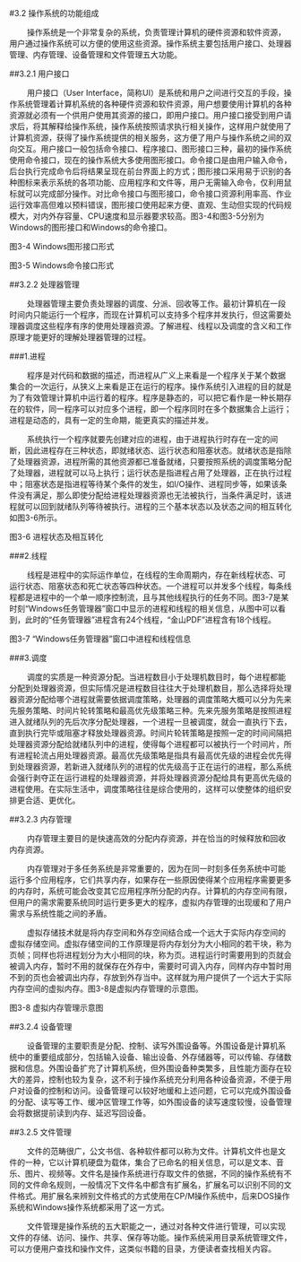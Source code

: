 #3.2 操作系统的功能组成

&nbsp;&nbsp;&nbsp;&nbsp;&nbsp;&nbsp;&nbsp;&nbsp;操作系统是一个非常复杂的系统，负责管理计算机的硬件资源和软件资源，用户通过操作系统可以方便的使用这些资源。操作系统主要包括用户接口、处理器管理、内存管理、设备管理和文件管理五大功能。

##3.2.1 用户接口

&nbsp;&nbsp;&nbsp;&nbsp;&nbsp;&nbsp;&nbsp;&nbsp;用户接口（User Interface，简称UI）是系统和用户之间进行交互的手段，操作系统管理着计算机系统的各种硬件资源和软件资源，用户想要使用计算机的各种资源就必须有一个供用户使用其资源的接口，即用户接口。用户接口接受到用户请求后，将其解释给操作系统，操作系统按照请求执行相关操作，这样用户就使用了计算机资源，获得了操作系统提供的相关服务，这方便了用户与操作系统之间的双向交互。用户接口一般包括命令接口、程序接口、图形接口三种，最初的操作系统使用命令接口，现在的操作系统大多使用图形接口。命令接口是由用户输入命令，后台执行完成命令后将结果呈现在前台界面上的方式；图形接口采用易于识别的各种图标来表示系统的各项功能、应用程序和文件等，用户无需输入命令，仅利用鼠标就可以完成部分操作。对比命令接口与图形接口，命令接口资源利用率高、作业运行效率高但难以预料错误，图形接口使用起来方便、直观、生动但实现的代码规模大，对内外存容量、CPU速度和显示器要求较高。图3-4和图3-5分别为Windows的图形接口和Windows的命令接口。
 
图3-4 Windows图形接口形式
 
图3-5 Windows命令接口形式

##3.2.2 处理器管理

&nbsp;&nbsp;&nbsp;&nbsp;&nbsp;&nbsp;&nbsp;&nbsp;处理器管理主要负责处理器的调度、分派、回收等工作。最初计算机在一段时间内只能运行一个程序，而现在计算机可以支持多个程序并发执行，但这需要处理器调度这些程序有序的使用处理器资源。了解进程、线程以及调度的含义和工作原理才能更好的理解处理器管理的过程。

###1.进程

&nbsp;&nbsp;&nbsp;&nbsp;&nbsp;&nbsp;&nbsp;&nbsp;程序是对代码和数据的描述，而进程从广义上来看是一个程序关于某个数据集合的一次运行，从狭义上来看是正在运行的程序。操作系统引入进程的目的就是为了有效管理计算机中运行着的程序。程序是静态的，可以把它看作是一种长期存在的软件，同一程序可以对应多个进程，即一个程序同时在多个数据集合上运行；进程是动态的，具有一定的生命期，能更真实的描述并发。

&nbsp;&nbsp;&nbsp;&nbsp;&nbsp;&nbsp;&nbsp;&nbsp;系统执行一个程序就要先创建对应的进程，由于进程执行时存在一定的间断，因此进程存在三种状态，即就绪状态、运行状态和阻塞状态。就绪状态是指除了处理器资源，进程所需的其他资源都已准备就绪，只要按照系统的调度策略分配了处理器，进程就可以马上执行；运行状态是指进程占用了处理器，正在执行过程中；阻塞状态是指进程等待某个条件的发生，如I/O操作、进程同步等，如果该条件没有满足，那么即使分配给进程处理器资源也无法被执行，当条件满足时，该进程就可以回到就绪队列等待被执行。进程的三个基本状态以及状态之间的相互转化如图3-6所示。
 
图3-6 进程状态及相互转化

###2.线程

&nbsp;&nbsp;&nbsp;&nbsp;&nbsp;&nbsp;&nbsp;&nbsp;线程是进程中的实际运作单位，在线程的生命周期内，存在新线程状态、可运行状态、阻塞状态和死亡状态等四种状态。一个进程可以并发多个线程，每条线程都是进程中的一个单一顺序控制流，且与其他线程执行的任务不同。图3-7是某时刻“Windows任务管理器”窗口中显示的进程和线程的相关信息，从图中可以看到，此时的“任务管理器”进程含有24个线程，“金山PDF”进程含有18个线程。
 
图3-7 “Windows任务管理器”窗口中进程和线程信息

###3.调度

&nbsp;&nbsp;&nbsp;&nbsp;&nbsp;&nbsp;&nbsp;&nbsp;调度的实质是一种资源分配。当进程数目小于处理机数目时，每个进程都能分配到处理器资源，但实际情况是进程数目往往大于处理机数目，那么选择将处理器资源分配给哪个进程就需要依据调度策略，处理器的调度策略大概可以分为先来先服务策略、时间片轮转策略和最高优先级策略三种。先来先服务策略是按照进程进入就绪队列的先后次序分配处理器，一个进程一旦被调度，就会一直执行下去，直到执行完毕或阻塞才释放处理器资源。时间片轮转策略是按照一定的时间间隔把处理器资源分配给就绪队列中的进程，使得每个进程都可以被执行一个时间片，所有进程轮流占用处理器资源。最高优先级策略是指具有最高优先级的进程会优先得到处理器资源，若新进入就绪队列的进程的优先级高于正在运行的进程，那么系统会强行剥夺正在运行进程的处理器资源，并将处理器资源分配给具有更高优先级的进程使用。在实际生活中，调度策略往往是综合使用的，这样可以使整体的组织安排更合适、更优化。

##3.2.3 内存管理

&nbsp;&nbsp;&nbsp;&nbsp;&nbsp;&nbsp;&nbsp;&nbsp;内存管理主要目的是快速高效的分配内存资源，并在恰当的时候释放和回收内存资源。

&nbsp;&nbsp;&nbsp;&nbsp;&nbsp;&nbsp;&nbsp;&nbsp;内存管理对于多任务系统是非常重要的，因为在同一时刻多任务系统中可能运行多个应用程序，它们共享内存，如果存在一些原因使得某个应用程序需要更多的内存时，系统可能会改变其它应用程序所分配的内存。计算机的内存空间有限，但用户的需求需要系统同时运行更多更大的程序，虚拟内存管理的出现缓和了用户需求与系统性能之间的矛盾。

&nbsp;&nbsp;&nbsp;&nbsp;&nbsp;&nbsp;&nbsp;&nbsp;虚拟存储技术就是将内存空间和外存空间结合成一个远大于实际内存空间的虚拟存储空间。虚拟存储空间的工作原理是将内存划分为大小相同的若干块，称为页帧；同样也将进程划分为大小相同的块，称为页。进程运行时需要用到的页就会被调入内存，暂时不用的就保存在外存中，需要时可调入内存，同样内存中暂时用不到的页也会被调出内存，存放到外存当中。这样就为用户提供了一个远大于实际内存空间的虚拟内存。图3-8是虚拟内存管理的示意图。
 
图3-8 虚拟内存管理示意图

##3.2.4 设备管理

&nbsp;&nbsp;&nbsp;&nbsp;&nbsp;&nbsp;&nbsp;&nbsp;设备管理的主要职责是分配、控制、读写外围设备等。外围设备是计算机系统中的重要组成部分，包括输入设备、输出设备、外存储器等，可以传输、存储数据和信息。外围设备扩充了计算机系统，但外围设备种类繁多，且性能方面存在较大的差异，控制也较为复杂，这不利于操作系统充分利用各种设备资源，不便于用户对设备的控制和访问。设备管理可以较好地缓和上述问题，它可以完成外围设备的分配、读写等工作、缓冲区管理工作等，如外围设备的读写速度较慢，设备管理会将数据提前读到内存、延迟写回设备。

##3.2.5 文件管理

&nbsp;&nbsp;&nbsp;&nbsp;&nbsp;&nbsp;&nbsp;&nbsp;文件的范畴很广，公文书信、各种软件都可以称为文件。计算机文件也是文件的一种，它以计算机硬盘为载体，集合了已命名的相关信息，可以是文本、音乐、图片、视频等。文件名是操作系统进行存取文件的依据，不同的操作系统有不同的文件命名规则，一般情况下文件名中都含有扩展名，扩展名可以识别不同的文件格式。用扩展名来辨别文件格式的方式使用在CP/M操作系统中，后来DOS操作系统和Windows操作系统都采用了这一方式。

&nbsp;&nbsp;&nbsp;&nbsp;&nbsp;&nbsp;&nbsp;&nbsp;文件管理是操作系统的五大职能之一，通过对各种文件进行管理，可以实现文件的存储、访问、操作、共享、保存等功能。操作系统采用目录系统管理文件，可以方便用户查找和操作文件，这类似书籍的目录，方便读者查找相关内容。
